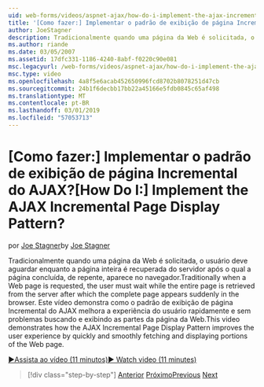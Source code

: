 ```yaml
---
uid: web-forms/videos/aspnet-ajax/how-do-i-implement-the-ajax-incremental-page-display-pattern
title: '[Como fazer:] Implementar o padrão de exibição de página Incremental do AJAX? | Microsoft Docs'
author: JoeStagner
description: Tradicionalmente quando uma página da Web é solicitada, o usuário deve aguardar enquanto a página inteira é recuperada do servidor após o qual a página concluída aparece sudde...
ms.author: riande
ms.date: 03/05/2007
ms.assetid: 17dfc331-1186-4240-8abf-f0220c90e081
msc.legacyurl: /web-forms/videos/aspnet-ajax/how-do-i-implement-the-ajax-incremental-page-display-pattern
msc.type: video
ms.openlocfilehash: 4a8f5e6acab452650996fcd8702b8078251d47cb
ms.sourcegitcommit: 24b1f6decbb17bb22a45166e5fdb0845c65af498
ms.translationtype: MT
ms.contentlocale: pt-BR
ms.lasthandoff: 03/01/2019
ms.locfileid: "57053713"
---
```

<a name="how-do-i-implement-the-ajax-incremental-page-display-pattern"></a><span data-ttu-id="d8e3d-104">[Como fazer:] Implementar o padrão de exibição de página Incremental do AJAX?</span><span class="sxs-lookup"><span data-stu-id="d8e3d-104">[How Do I:] Implement the AJAX Incremental Page Display Pattern?</span></span>
====================
<span data-ttu-id="d8e3d-105">por [Joe Stagner](https://github.com/JoeStagner)</span><span class="sxs-lookup"><span data-stu-id="d8e3d-105">by [Joe Stagner](https://github.com/JoeStagner)</span></span>

<span data-ttu-id="d8e3d-106">Tradicionalmente quando uma página da Web é solicitada, o usuário deve aguardar enquanto a página inteira é recuperada do servidor após o qual a página concluída, de repente, aparece no navegador.</span><span class="sxs-lookup"><span data-stu-id="d8e3d-106">Traditionally when a Web page is requested, the user must wait while the entire page is retrieved from the server after which the complete page appears suddenly in the browser.</span></span> <span data-ttu-id="d8e3d-107">Este vídeo demonstra como o padrão de exibição de página Incremental do AJAX melhora a experiência do usuário rapidamente e sem problemas buscando e exibindo as partes da página da Web.</span><span class="sxs-lookup"><span data-stu-id="d8e3d-107">This video demonstrates how the AJAX Incremental Page Display Pattern improves the user experience by quickly and smoothly fetching and displaying portions of the Web page.</span></span>

[<span data-ttu-id="d8e3d-108">&#9654;Assista ao vídeo (11 minutos)</span><span class="sxs-lookup"><span data-stu-id="d8e3d-108">&#9654; Watch video (11 minutes)</span></span>](https://channel9.msdn.com/Blogs/ASP-NET-Site-Videos/how-do-i-implement-the-ajax-incremental-page-display-pattern)

> [!div class="step-by-step"]
> <span data-ttu-id="d8e3d-109">[Anterior](how-do-i-implement-the-ajax-paging-pattern.md)
> [Próximo](how-do-i-implement-the-incremental-page-display-pattern-using-http-get-and-post.md)</span><span class="sxs-lookup"><span data-stu-id="d8e3d-109">[Previous](how-do-i-implement-the-ajax-paging-pattern.md)
[Next](how-do-i-implement-the-incremental-page-display-pattern-using-http-get-and-post.md)</span></span>
